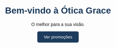 <!DOCTYPE html>
<html lang="pt-br">
<head>
  <meta charset="UTF-8">
  <title>Ótica Grace</title>
  <style>
    body { font-family: Arial; text-align: center; padding: 20px; }
    h1 { color: #1d3c5d; }
    .btn { background: #1d3c5d; color: white; padding: 10px 20px; border: none; border-radius: 5px; }
  </style>
</head>
<body>
  <h1>Bem-vindo à Ótica Grace</h1>
  <p>O melhor para a sua visão.</p>
  <button class="btn">Ver promoções</button>
</body>
</html>
